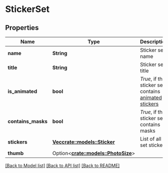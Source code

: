 # StickerSet

## Properties

Name | Type | Description | Notes
------------ | ------------- | ------------- | -------------
**name** | **String** | Sticker set name | 
**title** | **String** | Sticker set title | 
**is_animated** | **bool** | *True*, if the sticker set contains [animated stickers](https://telegram.org/blog/animated-stickers) | 
**contains_masks** | **bool** | *True*, if the sticker set contains masks | 
**stickers** | [**Vec<crate::models::Sticker>**](Sticker.md) | List of all set stickers | 
**thumb** | Option<[**crate::models::PhotoSize**](PhotoSize.md)> |  | [optional]

[[Back to Model list]](../README.md#documentation-for-models) [[Back to API list]](../README.md#documentation-for-api-endpoints) [[Back to README]](../README.md)



